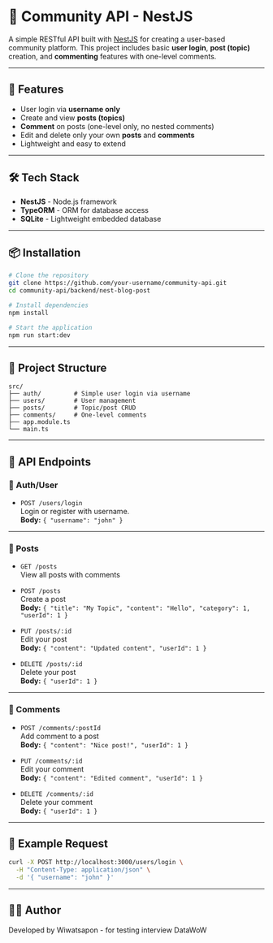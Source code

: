 # 🧩 Community API - NestJS

A simple RESTful API built with [NestJS](https://nestjs.com/) for creating a user-based community platform. This project includes basic **user login**, **post (topic)** creation, and **commenting** features with one-level comments.

---

## 🚀 Features

- User login via **username only**
- Create and view **posts (topics)**
- **Comment** on posts (one-level only, no nested comments)
- Edit and delete only your own **posts** and **comments**
- Lightweight and easy to extend

---

## 🛠️ Tech Stack

- **NestJS** - Node.js framework
- **TypeORM** - ORM for database access
- **SQLite** - Lightweight embedded database

---

## 📦 Installation

```bash
# Clone the repository
git clone https://github.com/your-username/community-api.git
cd community-api/backend/nest-blog-post

# Install dependencies
npm install

# Start the application
npm run start:dev
```

---

## 📁 Project Structure

```
src/
├── auth/         # Simple user login via username
├── users/        # User management
├── posts/        # Topic/post CRUD
├── comments/     # One-level comments
├── app.module.ts
└── main.ts
```

---

## 🔑 API Endpoints

### 🔐 Auth/User

- `POST /users/login`  
  Login or register with username.  
  **Body:** `{ "username": "john" }`

---

### 📝 Posts

- `GET /posts`  
  View all posts with comments

- `POST /posts`  
  Create a post  
  **Body:** `{ "title": "My Topic", "content": "Hello", "category": 1, "userId": 1 }`

- `PUT /posts/:id`  
  Edit your post  
  **Body:** `{ "content": "Updated content", "userId": 1 }`

- `DELETE /posts/:id`  
  Delete your post  
  **Body:** `{ "userId": 1 }`

---

### 💬 Comments

- `POST /comments/:postId`  
  Add comment to a post  
  **Body:** `{ "content": "Nice post!", "userId": 1 }`

- `PUT /comments/:id`  
  Edit your comment  
  **Body:** `{ "content": "Edited comment", "userId": 1 }`

- `DELETE /comments/:id`  
  Delete your comment  
  **Body:** `{ "userId": 1 }`

---

## 🧪 Example Request

```bash
curl -X POST http://localhost:3000/users/login \
  -H "Content-Type: application/json" \
  -d '{ "username": "john" }'
```

---

## 🙋‍♂️ Author

Developed by Wiwatsapon - for testing interview DataWoW
